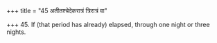 +++
title = "45 अतीतश्चेदेकरात्रं त्रिरात्रं वा"

+++
45. If (that period has already) elapsed, through one night or three nights.
